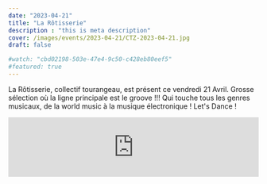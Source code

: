 ```yaml
---
date: "2023-04-21"
title: "La Rôtisserie"
description : "this is meta description"
cover: /images/events/2023-04-21/CTZ-2023-04-21.jpg
draft: false

#watch: "cbd02198-503e-47e4-9c50-c428eb80eef5"
#featured: true
---
```


La Rôtisserie, collectif tourangeau, est présent ce vendredi 21 Avril.
Grosse sélection où la ligne principale est le groove !!! Qui touche tous les genres musicaux, de la world music à la musique électronique !
Let's Dance !

<iframe width="100%" height="120" src="https://www.mixcloud.com/widget/iframe/?hide_cover=1&feed=%2Fcitizenbarfr%2Fla-r%C3%B4tisserie-20220714-160140%2F" frameborder="0" ></iframe>
